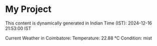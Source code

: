 # My Project

This content is dynamically generated in Indian Time (IST): 2024-12-16 21:53:00 IST


Current Weather in Coimbatore:
Temperature: 22.88 °C
Condition: mist
